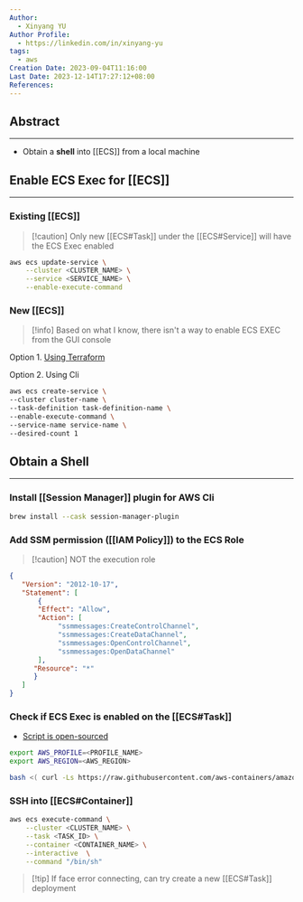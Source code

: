 ```yaml
---
Author:
  - Xinyang YU
Author Profile:
  - https://linkedin.com/in/xinyang-yu
tags:
  - aws
Creation Date: 2023-09-04T11:16:00
Last Date: 2023-12-14T17:27:12+08:00
References: 
---
```

## Abstract
---
- Obtain a **shell** into [[ECS]] from a local machine

## Enable ECS Exec for [[ECS]]
---
### Existing [[ECS]]
>[!caution] Only new [[ECS#Task]] under the [[ECS#Service]] will have the ECS Exec enabled
```bash
aws ecs update-service \
    --cluster <CLUSTER_NAME> \
    --service <SERVICE_NAME> \
    --enable-execute-command
```


### New [[ECS]]
>[!info] Based on what I know, there isn't a way to enable ECS EXEC from the GUI console

Option 1. [Using Terraform](https://registry.terraform.io/providers/hashicorp/aws/latest/docs/resources/ecs_service#enable_execute_command)

Option 2. Using Cli
```bash
aws ecs create-service \
--cluster cluster-name \
--task-definition task-definition-name \
--enable-execute-command \
--service-name service-name \
--desired-count 1
``` 

## Obtain a Shell
---
### Install [[Session Manager]] plugin for AWS Cli
```bash
brew install --cask session-manager-plugin
```

### Add SSM permission ([[IAM Policy]]) to the ECS Role
>[!caution] NOT the execution role

```json
{
   "Version": "2012-10-17",
   "Statement": [
       {
       "Effect": "Allow",
       "Action": [
            "ssmmessages:CreateControlChannel",
            "ssmmessages:CreateDataChannel",
            "ssmmessages:OpenControlChannel",
            "ssmmessages:OpenDataChannel"
       ],
      "Resource": "*"
      }
   ]
}
```

### Check if ECS Exec is enabled on the [[ECS#Task]]
- [Script is open-sourced](https://github.com/aws-containers/amazon-ecs-exec-checker)
```bash
export AWS_PROFILE=<PROFILE_NAME>
export AWS_REGION=<AWS_REGION>

bash <( curl -Ls https://raw.githubusercontent.com/aws-containers/amazon-ecs-exec-checker/main/check-ecs-exec.sh ) <CLUSTER_NAME> <TASK_ID>
```

### SSH into [[ECS#Container]]
```bash
aws ecs execute-command \
	--cluster <CLUSTER_NAME> \
	--task <TASK_ID> \
	--container <CONTAINER_NAME> \
	--interactive  \
	--command "/bin/sh" 
```
>[!tip] If face error connecting, can try create a new [[ECS#Task]] deployment

